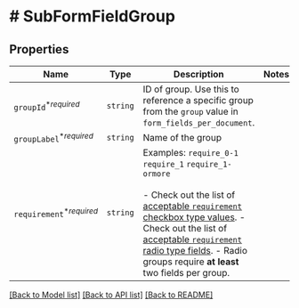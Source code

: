 # # SubFormFieldGroup



## Properties

Name | Type | Description | Notes
------------ | ------------- | ------------- | -------------
| `groupId`<sup>*_required_</sup> | ```string``` |  ID of group. Use this to reference a specific group from the `group` value in `form_fields_per_document`.  |  |
| `groupLabel`<sup>*_required_</sup> | ```string``` |  Name of the group  |  |
| `requirement`<sup>*_required_</sup> | ```string``` |  Examples: `require_0-1` `require_1` `require_1-ormore`<br><br>- Check out the list of [acceptable `requirement` checkbox type values](https://app.hellosign.com/api/reference#CheckboxFieldGrouping). - Check out the list of [acceptable `requirement` radio type fields](https://app.hellosign.com/api/reference#RadioFieldGrouping). - Radio groups require **at least** two fields per group.  |  |

[[Back to Model list]](../../README.md#models) [[Back to API list]](../../README.md#endpoints) [[Back to README]](../../README.md)
